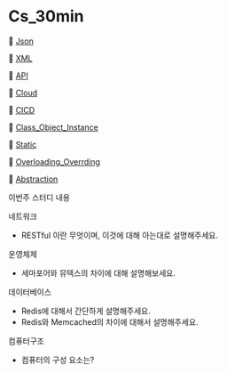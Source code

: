 # Cs_30min

👀 [Json](Json.md)

👀 [XML](XML.md)

👀 [API](API.md)

👀 [Cloud](Cloud.md)

👀 [CICD](ClCD.md)

👀 [Class_Object_Instance](Class_Object_Instance.md)

👀 [Static](Static.md)

👀 [Overloading_Overrding](Overloading_Overrding.md)

👀 [Abstraction](Abstraction.md)

이번주 스터디 내용

네트워크

- RESTful 이란 무엇이며, 이것에 대해 아는대로 설명해주세요.

운영체제

- 세마포어와 뮤텍스의 차이에 대해 설명해보세요.

데이터베이스

- Redis에 대해서 간단하게 설명해주세요.
- Redis와 Memcached의 차이에 대해서 설명해주세요.

컴퓨터구조

- 컴퓨터의 구성 요소는?
